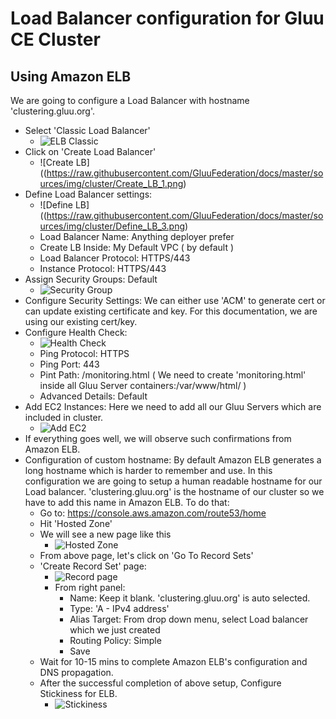 # Load Balancer configuration for Gluu CE Cluster

## Using Amazon ELB

We are going to configure a Load Balancer with hostname 'clustering.gluu.org'. 

  - Select 'Classic Load Balancer' 
    - ![ELB Classic](https://raw.githubusercontent.com/GluuFederation/docs/master/sources/img/cluster/Classic_LB.png)
  - Click on 'Create Load Balancer'
    - ![Create LB]((https://raw.githubusercontent.com/GluuFederation/docs/master/sources/img/cluster/Create_LB_1.png)
  - Define Load Balancer settings: 
     - ![Define LB]((https://raw.githubusercontent.com/GluuFederation/docs/master/sources/img/cluster/Define_LB_3.png)
     - Load Balancer Name: Anything deployer prefer
     - Create LB Inside: My Default VPC ( by default )
     - Load Balancer Protocol: HTTPS/443 
     - Instance Protocol: HTTPS/443
  - Assign Security Groups: Default
     - ![Security Group](https://raw.githubusercontent.com/GluuFederation/docs/master/sources/img/cluster/Assign_Security_Group_4.png)
  - Configure Security Settings: We can either use 'ACM' to generate cert or can update existing certificate and key. For this documentation, we are using our existing cert/key. 
  - Configure Health Check: 
     - ![Health Check](https://raw.githubusercontent.com/GluuFederation/docs/master/sources/img/cluster/Security_Health_Check_6.png)
     - Ping Protocol: HTTPS
     - Ping Port: 443
     - Pint Path: /monitoring.html ( We need to create 'monitoring.html' inside all Gluu Server containers:/var/www/html/ )
     - Advanced Details: Default
  - Add EC2 Instances: Here we need to add all our Gluu Servers which are included in cluster. 
     - ![Add EC2](https://raw.githubusercontent.com/GluuFederation/docs/master/sources/img/cluster/Add_EC2_Instances7.png)
  - If everything goes well, we will observe such confirmations from Amazon ELB. 
  - Configuration of custom hostname: By default Amazon ELB generates a long hostname which is harder to remember and use. In this configuration we are going to setup a human readable hostname for our Load balancer. 'clustering.gluu.org' is the hostname of our cluster so we have to add this name in Amazon ELB. To do that: 
     - Go to: https://console.aws.amazon.com/route53/home
     - Hit 'Hosted Zone'
     - We will see a new page like this
        - ![Hosted Zone](https://raw.githubusercontent.com/GluuFederation/docs/master/sources/img/cluster/Hosted_Zone_GoToRecord_Sets10.png)
     - From above page, let's click on 'Go To Record Sets'
     - 'Create Record Set' page: 
        - ![Record page](https://raw.githubusercontent.com/GluuFederation/docs/master/sources/img/cluster/Create_Record_Set11.png)
        - From right panel: 
           - Name: Keep it blank. 'clustering.gluu.org' is auto selected. 
           - Type: 'A - IPv4 address'
           - Alias Target: From drop down menu, select Load balancer which we just created
           - Routing Policy: Simple
           - Save
     - Wait for 10-15 mins to complete Amazon ELB's configuration and DNS propagation.
     - After the successful completion of above setup, Configure Stickiness for ELB. 
        - ![Stickiness](https://raw.githubusercontent.com/GluuFederation/docs/master/sources/img/cluster/Edit_Stickiness.png)
